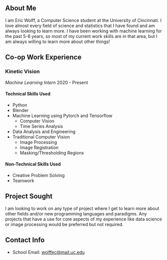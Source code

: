 ## About Me
I am Eric Wolff, a Computer Science student at the University of Cincinnati. I love almost every field of science and statistics that I have found and am always looking to learn more. I have been working with machine learning for the past 5-6 years, so most of my current work skills are in that area, but I am always willing to learn more about other things!
## Co-op Work Experience
### Kinetic Vision 
*Machine Learning Intern* 
2020 - Present
#### Technical Skills Used
* Python
* Blender
* Machine Learning using Pytorch and Tensorflow
	* Computer Vision
	* Time Series Analysis
* Data Analysis and Engineering
* Traditional Computer Vision
	* Image Processing
	* Image Registration
	* Masking/Thresholding Regions
#### Non-Technical Skills Used
* Creative Problem Solving
* Teamwork
## Project Sought
I am looking to work on any type of project where I get to learn more about other fields and/or new programming languages and paradigms. Any projects that have a use for core aspects of my experience like data science or image processing would be preferred but not required.
## Contact Info
* School Email: wolffec@mail.uc.edu